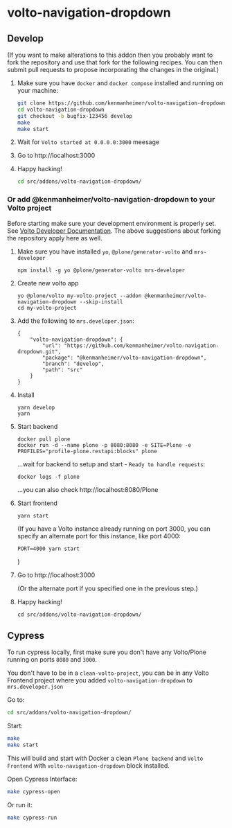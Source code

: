 # volto-navigation-dropdown

## Develop

(If you want to make alterations to this addon then you probably want to fork the repository and use that fork for the following recipes. You can then submit pull requests to propose incorporating the changes in the original.)

1. Make sure you have `docker` and `docker compose` installed and running on your machine:

    ```Bash
    git clone https://github.com/kenmanheimer/volto-navigation-dropdown.git
    cd volto-navigation-dropdown
    git checkout -b bugfix-123456 develop
    make
    make start
    ```

1. Wait for `Volto started at 0.0.0.0:3000` meesage

1. Go to http://localhost:3000

1.  Happy hacking!

    ```Bash
    cd src/addons/volto-navigation-dropdown/
    ```

### Or add @kenmanheimer/volto-navigation-dropdown to your Volto project

Before starting make sure your development environment is properly set. See
[Volto Developer Documentation](https://docs.voltocms.com/getting-started/install/). The
above suggestions about forking the repository apply here as well.

1.  Make sure you have installed `yo`, `@plone/generator-volto` and `mrs-developer`

        npm install -g yo @plone/generator-volto mrs-developer

1.  Create new volto app

        yo @plone/volto my-volto-project --addon @kenmanheimer/volto-navigation-dropdown --skip-install
        cd my-volto-project

1.  Add the following to `mrs.developer.json`:

        {
            "volto-navigation-dropdown": {
                "url": "https://github.com/kenmanheimer/volto-navigation-dropdown.git",
                "package": "@kenmanheimer/volto-navigation-dropdown",
                "branch": "develop",
                "path": "src"
            }
        }

1.  Install

        yarn develop
        yarn

1.  Start backend

        docker pull plone
        docker run -d --name plone -p 8080:8080 -e SITE=Plone -e PROFILES="profile-plone.restapi:blocks" plone

    ...wait for backend to setup and start - `Ready to handle requests`:

        docker logs -f plone

    ...you can also check http://localhost:8080/Plone

1.  Start frontend

        yarn start

    (If you have a Volto instance already running on port 3000, you can
    specify an alternate port for this instance, like port 4000:

        PORT=4000 yarn start

    )

1.  Go to http://localhost:3000

    (Or the alternate port if you specified one in the previous step.)

1.  Happy hacking!

        cd src/addons/volto-navigation-dropdown/

## Cypress

To run cypress locally, first make sure you don't have any Volto/Plone running on ports `8080` and `3000`.

You don't have to be in a `clean-volto-project`, you can be in any Volto Frontend
project where you added `volto-navigation-dropdown` to `mrs.developer.json`

Go to:

  ```BASH
  cd src/addons/volto-navigation-dropdown/
  ```

Start:

  ```Bash
  make
  make start
  ```

This will build and start with Docker a clean `Plone backend` and `Volto Frontend` with `volto-navigation-dropdown` block installed.

Open Cypress Interface:

  ```Bash
  make cypress-open
  ```

Or run it:

  ```Bash
  make cypress-run
  ```
